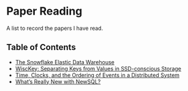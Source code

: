 # Paper Reading

A list to record the papers I have read.

## Table of Contents

- [The Snowflake Elastic Data Warehouse](https://event.cwi.nl/lsde/papers/p215-dageville-snowflake.pdf)
- [WiscKey: Separating Keys from Values in SSD-conscious Storage](https://www.usenix.org/system/files/conference/fast16/fast16-papers-lu.pdf)
- [Time, Clocks, and the Ordering of Events in a Distributed System](http://lamport.azurewebsites.net/pubs/time-clocks.pdf)
- [What’s Really New with NewSQL?](https://db.cs.cmu.edu/papers/2016/pavlo-newsql-sigmodrec2016.pdf)
